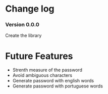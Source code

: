 Change log
=========

### Version 0.0.0

Create the library

Future Features
=========

- Strenth measure of the password
- Avoid ambiguous characters
- Generate password with english words
- Generate password with portuguese words
